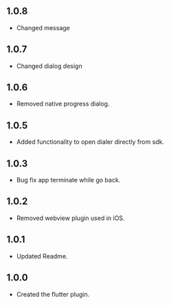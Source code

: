 ## 1.0.8

- Changed message 

## 1.0.7

- Changed dialog design

## 1.0.6

- Removed native progress dialog.

## 1.0.5

- Added functionality to open dialer directly from sdk.

## 1.0.3

- Bug fix app terminate while go back.

## 1.0.2

- Removed webview plugin used in iOS.

## 1.0.1

- Updated Readme.

## 1.0.0

- Created the flutter plugin.

